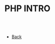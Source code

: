 # PHP INTRO

<?php

//Show all information, defaults, to INFO_ALL

phpinfo(); 



?>

<br />
<br />


* [Back](https://github.com/stefan22/phpIntro)
